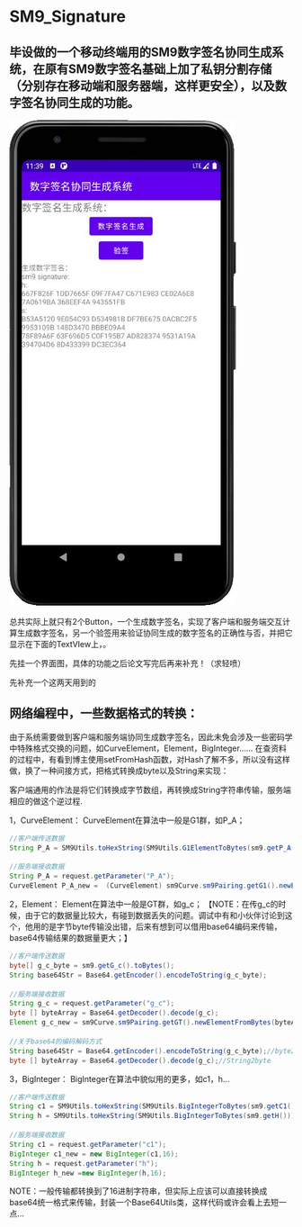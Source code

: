 # SM9_Signature
毕设做的一个移动终端用的SM9数字签名协同生成系统，在原有SM9数字签名基础上加了私钥分割存储（分别存在移动端和服务器端，这样更安全），以及数字签名协同生成的功能。
------

![界面图](https://github.com/Ziyou-os/SM9_Signature/blob/master/View.jpg)

总共实际上就只有2个Button，一个生成数字签名，实现了客户端和服务端交互计算生成数字签名，另一个验签用来验证协同生成的数字签名的正确性与否，并把它显示在下面的TextVIew上，。

先挂一个界面图，具体的功能之后论文写完后再来补充！（求轻喷）

先补充一个这两天用到的

## 网络编程中，一些数据格式的转换：

  由于系统需要做到客户端和服务端协同生成数字签名，因此未免会涉及一些密码学中特殊格式交换的问题，如CurveElement，Element，BigInteger......
  在查资料的过程中，有看到博主使用setFromHash函数，对Hash了解不多，所以没有这样做，换了一种间接方式，把格式转换成byte以及String来实现：
  
  客户端通用的作法是将它们转换成字节数组，再转换成String字符串传输，服务端相应的做这个逆过程.
  
  1，CurveElement： CurveElement在算法中一般是G1群，如P_A；
```Java
//客户端传送数据
String P_A = SM9Utils.toHexString(SM9Utils.G1ElementToBytes(sm9.getP_A()));

//服务端接收数据
String P_A = request.getParameter("P_A");
CurveElement P_A_new =  (CurveElement) sm9Curve.sm9Pairing.getG1().newElementFromBytes(Hex.decode(P_A));//这里decode就是解码成byte数组
```

 2，Element： Element在算法中一般是GT群，如g_c；
 【NOTE：在传g_c的时候，由于它的数据量比较大，有碰到数据丢失的问题。调试中有和小伙伴讨论到这个，他用的是字节byte传输没出错，后来有想到可以借用base64编码来传输，base64传输结果的数据量更大；】
```Java
//客户端传送数据
byte[] g_c_byte = sm9.getG_c().toBytes();
String base64Str = Base64.getEncoder().encodeToString(g_c_byte);

//服务端接收数据
String g_c = request.getParameter("g_c");
byte [] byteArray = Base64.getDecoder().decode(g_c);
Element g_c_new = sm9Curve.sm9Pairing.getGT().newElementFromBytes(byteArray);

//关于base64的编码解码方式
String base64Str = Base64.getEncoder().encodeToString(g_c_byte);//byte2String
byte [] byteArray = Base64.getDecoder().decode(g_c);//String2byte
```

  3，BigInteger： BigInteger在算法中貌似用的更多，如c1，h...
```Java
//客户端传送数据
String c1 = SM9Utils.toHexString(SM9Utils.BigIntegerToBytes(sm9.getC1()));
String h = SM9Utils.toHexString(SM9Utils.BigIntegerToBytes(sm9.getH()));

//服务端接收数据
String c1 = request.getParameter("c1");
BigInteger c1_new = new BigInteger(c1,16);
String h = request.getParameter("h");
BigInteger h_new =new BigInteger(h,16);
```

NOTE：一般传输都转换到了16进制字符串，但实际上应该可以直接转换成base64统一格式来传输，封装一个Base64Utils类，这样代码或许会看上去短一点...
